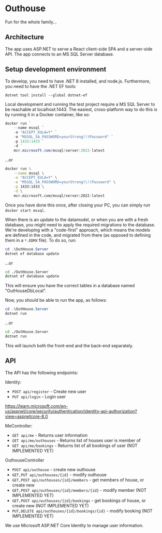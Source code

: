 # Outhouse

Fun for the whole family...

## Architecture

The app uses ASP.NET to serve a React client-side SPA and a server-side API. The app connects to an MS SQL Server database.

## Setup development environment

To develop, you need to have .NET 8 installed, and node.js. Furthermore, you need to have the .NET EF tools:

```
dotnet tool install --global dotnet-ef
```

Local development and running the test project require a MS SQL Server to be reachable at localhost:1443. The easiest, cross-platform way to do this is by running it in a Docker container, like so:

```PowerShell
docker run `
    --name mssql `
    -e "ACCEPT_EULA=Y" `
    -e "MSSQL_SA_PASSWORD=yourStrong(!)Password" `
    -p 1433:1433 `
    -d `
    mcr.microsoft.com/mssql/server:2022-latest
```

...or

```sh
docker run \
    --name mssql \
    -e "ACCEPT_EULA=Y" \
    -e "MSSQL_SA_PASSWORD=yourStrong(\!)Password" \
    -p 1433:1433 \
    -d \
    mcr.microsoft.com/mssql/server:2022-latest
```

Once you have done this once, after closing your PC, you can simply run `docker start mssql`.

When there is an update to the datamodel, or when you are with a fresh database, you might need to apply the required migrations to the database. We're developing with a "code-first" approach, which means the models are defined in the code, and migrated from there (as opposed to defining them in a `*.EDMX` file). To do so, run:

```PowerShell
cd .\OutHouse.Server
dotnet ef database update
```

...or

```sh
cd ./OutHouse.Server
dotnet ef database update
```

This will ensure you have the correct tables in a database named "OutHouseDbLocal".

Now, you should be able to run the app, as follows:

```PowerShell
cd .\OutHouse.Server
dotnet run
```

...or

```sh
cd ./OutHouse.Server
dotnet run
```

This will launch both the front-end and the back-end separately.

## API 

The API has the following endpoints: 

Identity: 
- `POST api/register` - Create new user
- `PUT api/login` - Login user 

https://learn.microsoft.com/en-us/aspnet/core/security/authentication/identity-api-authorization?view=aspnetcore-8.0

MeController: 
- `GET api/me` - Returns user information
- `GET api/me/outhouses` - Returns list of houses user is member of
- `GET api/me/bookings` - Returns list of all bookings of user (NOT IMPLEMENTED YET)

OuthouseController
- `POST api/outhouse` - create new outhouse
- `GET,PUT api/outhouses/{id}` - modify outhouse
- `GET,POST api/outhouses/{id}/members` - get members of house, or create new
- `GET,POST api/outhouses/{id}/members/{id}` - modify member (NOT IMPLEMENTED YET)
- `GET,POST api/outhouses/{id}/bookings` - get bookings of house, or create new (NOT IMPLEMENTED YET)
- `PUT,DELETE api/outhouses/{id}/bookings/{id}` - modify booking (NOT IMPLEMENTED YET)

We use Microsoft ASP.NET Core Identity to manage user information. 
